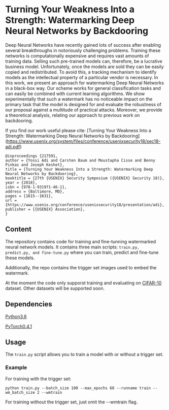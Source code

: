 # Turning Your Weakness Into a Strength: Watermarking Deep Neural Networks by Backdooring
Deep Neural Networks have recently gained lots of success after enabling several breakthroughs in notoriously challenging problems. Training these networks is computationally expensive and requires vast amounts of training data. Selling such pre-trained models can, therefore, be a lucrative business model. Unfortunately, once the models are sold they can be easily copied and redistributed. To avoid this, a tracking mechanism to identify models as the intellectual property of a particular vendor is necessary. 
In this work, we present an approach for watermarking Deep Neural Networks in a black-box way. Our scheme works for general classification tasks and can easily be combined with current learning algorithms. We show experimentally that such a watermark has no noticeable impact on the primary task that the model is designed for and evaluate the robustness of our proposal against a multitude of practical attacks. Moreover, we provide a theoretical analysis, relating our approach to previous work on backdooring.

If you find our work useful please cite: 
[Turning Your Weakness Into a Strength: Watermarking Deep Neural Networks by Backdooring] (https://www.usenix.org/system/files/conference/usenixsecurity18/sec18-adi.pdf)
```
@inproceedings {217591,
author = {Yossi Adi and Carsten Baum and Moustapha Cisse and Benny Pinkas and Joseph Keshet},
title = {Turning Your Weakness Into a Strength: Watermarking Deep Neural Networks by Backdooring},
booktitle = {27th {USENIX} Security Symposium ({USENIX} Security 18)},
year = {2018},
isbn = {978-1-931971-46-1},
address = {Baltimore, MD},
pages = {1615--1631},
url = {https://www.usenix.org/conference/usenixsecurity18/presentation/adi},
publisher = {{USENIX} Association},
}
```

## Content
The repository contains code for training and fine-tunning watermarked neural network models. It contains three main scripts: `train.py, predict.py, and fine-tune.py` where you can train, predict and fine-tune these models. 

Additionally, the repo contains the trigger set images used to embed the watermark.

At the moment the code only supporst training and evaluating on [CIFAR-10](https://www.cs.toronto.edu/~kriz/cifar.html) dataset. Other datasets will be supported soon. 

## Dependencies
[Python3.6](https://www.anaconda.com/download)

[PyTorch0.4.1](https://pytorch.org/)

## Usage
The `train.py` script allows you to train a model with or without a trigger set. 

### Example
For training with the trigger set:
```
python train.py --batch_size 100 --max_epochs 60 --runname train --wm_batch_size 2 --wmtrain
```
For training without the trigger set, just omit the --wmtrain flag.

